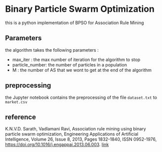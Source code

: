 # Binary Particle Swarm Optimization

this is a python implementation of BPSO for Association Rule Mining

## Parameters

the algorithm takes the following parameters :

- max_iter : the max number of iteration for the algorithm to stop
- particle_number: the number of particles in a population
- M : the number of AS that we wont to get at the end of the algorithm




## preprocessing

the Jupyter notebook contains the preprocessing of the file `dataset.txt` to `market.csv`
## reference
K.N.V.D. Sarath, Vadlamani Ravi,
Association rule mining using binary particle swarm optimization,
Engineering Applications of Artificial Intelligence,
Volume 26, Issue 8,
2013,
Pages 1832-1840,
ISSN 0952-1976,
https://doi.org/10.1016/j.engappai.2013.06.003.
[link](http://www.sciencedirect.com/science/article/pii/S0952197613001048)